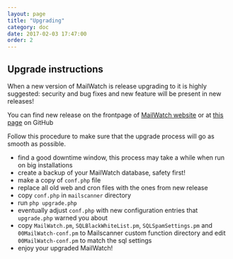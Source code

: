 ```yaml
---
layout: page
title: "Upgrading"
category: doc
date: 2017-02-03 17:47:00
order: 2
---
```


## Upgrade instructions

When a new version of MailWatch is release upgrading to it is highly suggested: security and bug fixes and new feature will be present in new releases!

You can find new release on the frontpage of [MailWatch website](http://mailwatch.org) or at [this page](https://github.com/mailwatch/1.2.0/releases) on GitHub 

Follow this procedure to make sure that the upgrade process will go as smooth as possible.

* find a good downtime window, this process may take a while when run on big installations
* create a backup of your MailWatch database, safety first!
* make a copy of `conf.php` file
* replace all old web and cron files with the ones from new release
* copy `conf.php` in `mailscanner` directory
* run `php upgrade.php`
* eventually adjust `conf.php` with new configuration entries that `upgrade.php` warned you about
* copy `MailWatch.pm`, `SQLBlackWhiteList.pm`, `SQLSpamSettings.pm` and `00MailWatch-conf.pm` to Mailscanner custom function directory and edit `00MailWatch-conf.pm` to match the sql settings
* enjoy your upgraded MailWatch!
